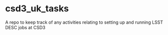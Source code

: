 # csd3_uk_tasks
A repo to keep track of any activities relating to setting up and running LSST DESC jobs at CSD3
